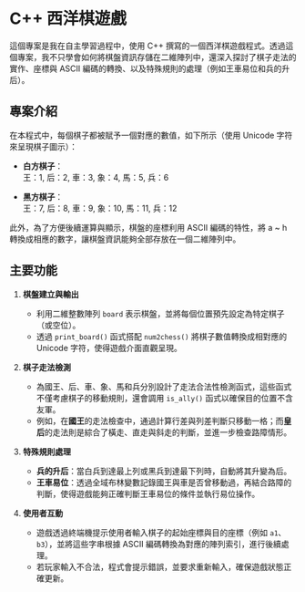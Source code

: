 # C++ 西洋棋遊戲

這個專案是我在自主學習過程中，使用 C++ 撰寫的一個西洋棋遊戲程式。透過這個專案，我不只學會如何將棋盤資訊存儲在二維陣列中，還深入探討了棋子走法的實作、座標與 ASCII 編碼的轉換、以及特殊規則的處理（例如王車易位和兵的升后）。

## 專案介紹

在本程式中，每個棋子都被賦予一個對應的數值，如下所示（使用 Unicode 字符來呈現棋子圖示）：

- **白方棋子**：  
  王：1, 后：2, 車：3, 象：4, 馬：5, 兵：6

- **黑方棋子**：  
  王：7, 后：8, 車：9, 象：10, 馬：11, 兵：12

此外，為了方便後續運算與顯示，棋盤的座標利用 ASCII 編碼的特性，將 a ~ h 轉換成相應的數字，讓棋盤資訊能夠全部存放在一個二維陣列中。

## 主要功能

1. **棋盤建立與輸出**  
   - 利用二維整數陣列 `board` 表示棋盤，並將每個位置預先設定為特定棋子（或空位）。
   - 透過 `print_board()` 函式搭配 `num2chess()` 將棋子數值轉換成相對應的 Unicode 字符，使得遊戲介面直觀呈現。

2. **棋子走法檢測**  
   - 為國王、后、車、象、馬和兵分別設計了走法合法性檢測函式，這些函式不僅考慮棋子的移動規則，還會調用 `is_ally()` 函式以確保目的位置不含友軍。
   - 例如，在**國王**的走法檢查中，通過計算行差與列差判斷只移動一格；而**皇后**的走法則是綜合了橫走、直走與斜走的判斷，並進一步檢查路障情形。

3. **特殊規則處理**  
   - **兵的升后**：當白兵到達最上列或黑兵到達最下列時，自動將其升變為后。
   - **王車易位**：透過全域布林變數記錄國王與車是否曾移動過，再結合路障的判斷，使得遊戲能夠正確判斷王車易位的條件並執行易位操作。

4. **使用者互動**  
   - 遊戲透過終端機提示使用者輸入棋子的起始座標與目的座標（例如 `a1`、`b3`），並將這些字串根據 ASCII 編碼轉換為對應的陣列索引，進行後續處理。
   - 若玩家輸入不合法，程式會提示錯誤，並要求重新輸入，確保遊戲狀態正確更新。
